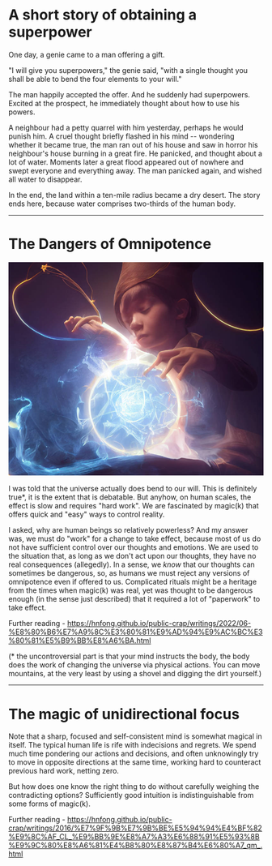 # A short story of obtaining a superpower

One day, a genie came to a man offering a gift.

"I will give you superpowers," the genie said, "with a single thought you shall be able to bend the four elements to your will."

The man happily accepted the offer. And he suddenly had superpowers. Excited at the prospect, he immediately thought about how to use his powers.

A neighbour had a petty quarrel with him yesterday, perhaps he would punish him. A cruel thought briefly flashed in his mind -- wondering whether it became true, the man ran out of his house and saw in horror his neighbour's house burning in a great fire. He panicked, and thought about a lot of water. Moments later a great flood appeared out of nowhere and swept everyone and everything away. The man panicked again, and wished all water to disappear.

In the end, the land within a ten-mile radius became a dry desert. The story ends here, because water comprises two-thirds of the human body.

-----------------------------

# The Dangers of Omnipotence

![image](./images/casting_a_spell.jpg)

I was told that the universe actually does bend to our will. This is definitely true\*, it is the extent that is debatable. But anyhow, on human scales, the effect is slow and requires "hard work". We are fascinated by magic(k) that offers quick and "easy" ways to control reality.

I asked, why are human beings so relatively powerless? And my answer was, we must do "work" for a change to take effect, because most of us do not have sufficient control over our thoughts and emotions. We are used to the situation that, as long as we don't act upon our thoughts, they have no real consequences (allegedly). In a sense, we *know* that our thoughts can sometimes be dangerous, so, as humans we must reject any versions of omnipotence even if offered to us. Complicated rituals might be a heritage from the times when magic(k) was real, yet was thought to be dangerous enough (in the sense just described) that it required a lot of "paperwork" to take effect.

Further reading - https://hnfong.github.io/public-crap/writings/2022/06-%E8%80%B6%E7%A9%8C%E3%80%81%E9%AD%94%E9%AC%BC%E3%80%81%E5%B9%BB%E8%A6%BA.html

(* the uncontroversial part is that your mind instructs the body, the body does the work of changing the universe via physical actions. You can move mountains, at the very least by using a shovel and digging the dirt yourself.)

-----------------------------

# The magic of unidirectional focus

Note that a sharp, focused and self-consistent mind is somewhat magical in itself. The typical human life is rife with indecisions and regrets. We spend much time pondering our actions and decisions, and often unknowingly try to move in opposite directions at the same time, working hard to counteract previous hard work, netting zero.

But how does one know the right thing to do without carefully weighing the contradicting options? Sufficiently good intuition is indistinguishable from some forms of magic(k).

Further reading - https://hnfong.github.io/public-crap/writings/2016/%E7%9F%9B%E7%9B%BE%E5%94%94%E4%BF%82%E9%8C%AF_CL_%E9%BB%9E%E8%A7%A3%E6%88%91%E5%93%8B%E9%9C%80%E8%A6%81%E4%B8%80%E8%87%B4%E6%80%A7_qm_.html

